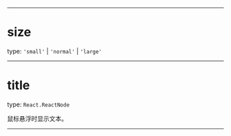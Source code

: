 -----

# size

type: `'small'` | `'normal'` | `'large'`

-----

# title

type: `React.ReactNode`

鼠标悬浮时显示文本。

-----